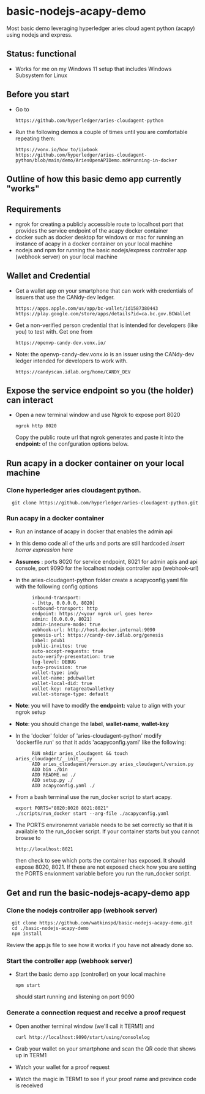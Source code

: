 # basic-nodejs-acapy-demo
  Most basic demo leveraging hyperledger aries cloud agent python (acapy) using nodejs and express.

## Status: functional
- Works for me on my Windows 11 setup that includes Windows Subsystem for Linux

## Before you start
- Go to

      https://github.com/hyperledger/aries-cloudagent-python

- Run the following demos a couple of times until you are comfortable repeating them:

      https://vonx.io/how_to/iiwbook
      https://github.com/hyperledger/aries-cloudagent-python/blob/main/demo/AriesOpenAPIDemo.md#running-in-docker

## Outline of how this basic demo app currently "works"
## Requirements
- ngrok for creating a publicly accessible route to localhost port that provides the service endpoint of the acapy docker container
- docker such as docker desktop for windows or mac for running an instance of acapy in a docker container on your local machine
- nodejs and npm for running the basic nodejs/express controller app (webhook server) on your local machine

## Wallet and Credential
- Get a wallet app on your smartphone that can work with credentials of issuers that use the CANdy-dev ledger.

      https://apps.apple.com/us/app/bc-wallet/id1587380443
      https://play.google.com/store/apps/details?id=ca.bc.gov.BCWallet

- Get a non-verified person credential that is intended for developers (like you) to test with. Get one from

      https://openvp-candy-dev.vonx.io/

- Note: the openvp-candy-dev.vonx.io is an issuer using the CANdy-dev ledger intended for developers to work with.

      https://candyscan.idlab.org/home/CANDY_DEV

## Expose the service endpoint so you (the holder) can interact
- Open a new terminal window and use Ngrok to expose port 8020

      ngrok http 8020

  Copy the public route url that ngrok generates and paste it into the **endpoint:** of the confguration options below.

## Run acapy in a docker container on your local machine
### Clone hyperledger aries cloudagent python.

      git clone https://github.com/hyperledger/aries-cloudagent-python.git

### Run acapy in a docker container
- Run an instance of acapy in docker that enables the admin api
- In this demo code all of the urls and ports are still hardcoded *insert horror expression here*
- **Assumes** : ports 8020 for service endpoint, 8021 for admin apis and api console, port 9090 for the localhost nodejs controller app (webhook-url)
- In the aries-cloudagent-python folder create a acapyconfig.yaml file with the following config options

            inbound-transport:
            - [http, 0.0.0.0, 8020]
            outbound-transport: http
            endpoint: https://<your ngrok url goes here>
            admin: [0.0.0.0, 8021]
            admin-insecure-mode: true
            webhook-url: http://host.docker.internal:9090
            genesis-url: https://candy-dev.idlab.org/genesis
            label: pdub1
            public-invites: true
            auto-accept-requests: true
            auto-verify-presentation: true
            log-level: DEBUG
            auto-provision: true
            wallet-type: indy
            wallet-name: pdubwallet
            wallet-local-did: true
            wallet-key: notagreatwalletkey
            wallet-storage-type: default

- **Note**: you will have to modify the **endpoint:** value to align with your ngrok setup
- **Note**: you should change the **label**, **wallet-name**, **wallet-key**
- In the 'docker' folder of 'aries-cloudagent-python' modify 'dockerfile.run' so that it adds 'acapyconfig.yaml' like the following:

            RUN mkdir aries_cloudagent && touch aries_cloudagent/__init__.py
            ADD aries_cloudagent/version.py aries_cloudagent/version.py
            ADD bin ./bin
            ADD README.md ./
            ADD setup.py ./
            ADD acapyconfig.yaml ./

- From a bash terminal use the run_docker script to start acapy.

      export PORTS="8020:8020 8021:8021"
      ./scripts/run_docker start --arg-file ./acapyconfig.yaml

- The PORTS environemnt variable needs to be set correctly so that it is available to the run_docker script. If your container starts but you cannot browse to

      http://localhost:8021

  then check to see which ports the container has exposed. It should expose 8020, 8021. If these are not exposed check how you are setting the PORTS envionment variable before you run the run_docker script.

## Get and run the basic-nodejs-acapy-demo app
### Clone the nodejs controller app (webhook server)

      git clone https://github.com/watkinspd/basic-nodejs-acapy-demo.git
      cd ./basic-nodejs-acapy-demo
      npm install
  Review the app.js file to see how it works if you have not already done so.

### Start the controller app (webhook server)
- Start the basic demo app (controller) on your local machine

      npm start
  should start running and listening on port 9090

### Generate a connection request and receive a proof request
- Open another terminal window (we'll call it TERM1) and

      curl http://localhost:9090/start/using/consolelog

- Grab your wallet on your smartphone and scan the QR code that shows up in TERM1
- Watch your wallet for a proof request
- Watch the magic in TERM1 to see if your proof name and province code is received
